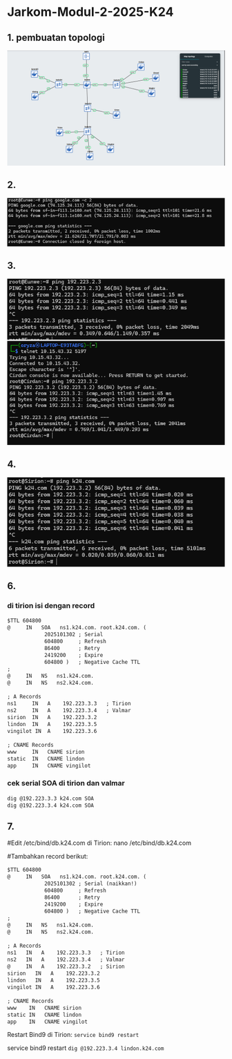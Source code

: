 # Jarkom-Modul-2-2025-K24

## 1. pembuatan topologi 
![alt text](/image/image_1.png)

## 2. 
![alt text](/image/image_2.png)

## 3.
![alt text](/image/image_toelrond.png)
![alt text](/image/image_tosirion.png)

## 4. 
![alt text](/image/image_4.png)

## 6.

### di tirion isi dengan record
```
$TTL 604800
@     IN   SOA   ns1.k24.com. root.k24.com. (
            2025101302 ; Serial
            604800     ; Refresh
            86400      ; Retry
            2419200    ; Expire
            604800 )   ; Negative Cache TTL
;
@     IN   NS   ns1.k24.com.
@     IN   NS   ns2.k24.com.

; A Records
ns1     IN   A    192.223.3.3   ; Tirion
ns2     IN   A    192.223.3.4   ; Valmar
sirion  IN   A    192.223.3.2
lindon  IN   A    192.223.3.5
vingilot IN  A    192.223.3.6

; CNAME Records
www     IN   CNAME sirion
static  IN   CNAME lindon
app     IN   CNAME vingilot
```
### cek serial SOA di tirion dan valmar
```
dig @192.223.3.3 k24.com SOA
dig @192.223.3.4 k24.com SOA
```
## 7.
#Edit /etc/bind/db.k24.com di Tirion:
nano /etc/bind/db.k24.com

#Tambahkan record berikut:
```
$TTL 604800
@     IN   SOA   ns1.k24.com. root.k24.com. (
            2025101302 ; Serial (naikkan!)
            604800     ; Refresh
            86400      ; Retry
            2419200    ; Expire
            604800 )   ; Negative Cache TTL
;
@     IN   NS   ns1.k24.com.
@     IN   NS   ns2.k24.com.

; A Records
ns1   IN   A    192.223.3.3   ; Tirion
ns2   IN   A    192.223.3.4   ; Valmar
@     IN   A    192.223.3.2   ; Sirion
sirion   IN   A    192.223.3.2
lindon   IN   A    192.223.3.5
vingilot IN   A    192.223.3.6

; CNAME Records
www    IN   CNAME sirion
static IN   CNAME lindon
app    IN   CNAME vingilot
```

Restart Bind9 di Tirion:
`service bind9 restart`

service bind9 restart
`dig @192.223.3.4 lindon.k24.com`






